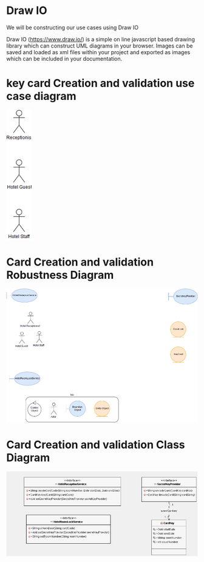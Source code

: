 
# Draw IO

We will be constructing our use cases using Draw IO

Draw IO (https://www.draw.io/) is a simple on line javascript based drawing library which can construct UML diagrams in your browser. 
Images can be saved and loaded as xml files within your project and exported as images which can be included in your documentation.


# key card Creation and validation use case diagram

![alt text](../lock-uml/drawio/lockusecase-drawio.png "Figure lockusecase-drawio.png")

# Card Creation and validation Robustness Diagram 

![alt text](../lock-uml/drawio/lock-robustness-diagram-drawio.png "Figure lock-robustness-diagram-drawio.png")

# Card Creation and validation Class Diagram

![alt text](../lock-uml/images/lockClassDiagram.png "Figure lockClassDiagram.png")

